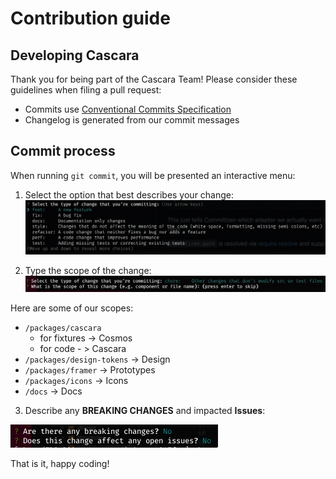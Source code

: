 # Contribution guide

## Developing Cascara

Thank you for being part of the Cascara Team!
Please consider these guidelines when filing a pull request:

- Commits use [Conventional Commits Specification](https://www.conventionalcommits.org/en/v1.0.0/)
- Changelog is generated from our commit messages

## Commit process

When running `git commit`, you will be presented an interactive menu:

1. Select the option that best describes your change:
   ![Commitizen menu](./.assets/commitizen-interactive-menu-01.png 'Interactive commit menu')

2. Type the scope of the change:
   ![Commitizen menu](./.assets/commitizen-interactive-menu-02.png 'Interactive commit menu')

Here are some of our scopes:

- `/packages/cascara`
  - for fixtures -> Cosmos
  - for code - > Cascara
- `/packages/design-tokens` -> Design
- `/packages/framer` -> Prototypes
- `/packages/icons` -> Icons
- `/docs` -> Docs

3. Describe any **BREAKING CHANGES** and impacted **Issues**:

![Commitizen menu](./.assets/commitizen-interactive-menu-03.png 'Interactive commit menu')

That is it, happy coding!
